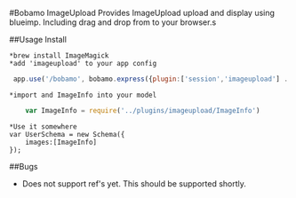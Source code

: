 #Bobamo ImageUpload
Provides ImageUpload upload and display using blueimp.  Including drag and drop from to your browser.s

##Usage
Install

    *brew install ImageMagick
    *add 'imageupload' to your app config
```javascript
 app.use('/bobamo', bobamo.express({plugin:['session','imageupload'] ...
```
    *import and ImageInfo into your model

```javascript
    var ImageInfo = require('../plugins/imageupload/ImageInfo')
```
    *Use it somewhere
    var UserSchema = new Schema({
        images:[ImageInfo]
    });

##Bugs
* Does not support ref's yet.  This should be supported shortly.

